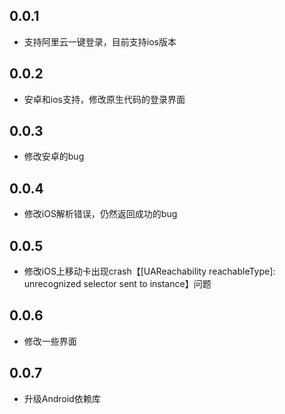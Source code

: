 ## 0.0.1

* 支持阿里云一键登录，目前支持ios版本

## 0.0.2
* 安卓和ios支持，修改原生代码的登录界面

## 0.0.3
* 修改安卓的bug

## 0.0.4
* 修改iOS解析错误，仍然返回成功的bug

## 0.0.5
* 修改iOS上移动卡出现crash【[UAReachability reachableType]: unrecognized selector sent to instance】问题

## 0.0.6
* 修改一些界面

## 0.0.7
* 升级Android依赖库

